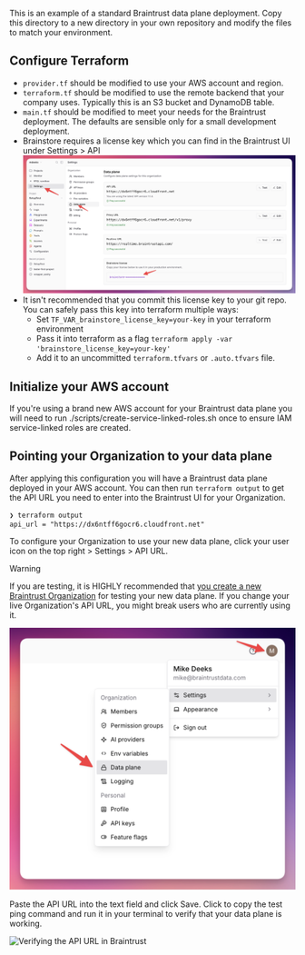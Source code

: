 This is an example of a standard Braintrust data plane deployment. Copy this directory to a new directory in your own repository and modify the files to match your environment.

## Configure Terraform
* `provider.tf` should be modified to use your AWS account and region.
* `terraform.tf` should be modified to use the remote backend that your company uses. Typically this is an S3 bucket and DynamoDB table.
* `main.tf` should be modified to meet your needs for the Braintrust deployment. The defaults are sensible only for a small development deployment.
* Brainstore requires a license key which you can find in the Braintrust UI under Settings > API
![Brainstore License Key](../../assets/Brainstore-License-Key.png)
* It isn't recommended that you commit this license key to your git repo. You can safely pass this key into terraform multiple ways:
  * Set `TF_VAR_brainstore_license_key=your-key` in your terraform environment
  * Pass it into terraform as a flag `terraform apply -var 'brainstore_license_key=your-key'`
  * Add it to an uncommitted `terraform.tfvars` or `.auto.tfvars` file.

## Initialize your AWS account
If you're using a brand new AWS account for your Braintrust data plane you will need to run ./scripts/create-service-linked-roles.sh once to ensure IAM service-linked roles are created.

## Pointing your Organization to your data plane

After applying this configuration you will have a Braintrust data plane deployed in your AWS account. You can then run `terraform output` to get the API URL you need to enter into the Braintrust UI for your Organization.
```
❯ terraform output
api_url = "https://dx6ntff6gocr6.cloudfront.net"
```

To configure your Organization to use your new data plane, click your user icon on the top right > Settings > API URL.

> [!WARNING]
> If you are testing, it is HIGHLY recommended that [you create a new Braintrust Organization](https://www.braintrust.dev/app/setup) for testing your new data plane. If you change your live Organization's API URL, you might break users who are currently using it.

![Setting the API URL in Braintrust](/assets/Braintrust-API-URL.png)

Paste the API URL into the text field and click Save. Click to copy the test ping command and run it in your terminal to verify that your data plane is working.

![Verifying the API URL in Braintrust](/assets/Braintrust-API-URL-2.png)
